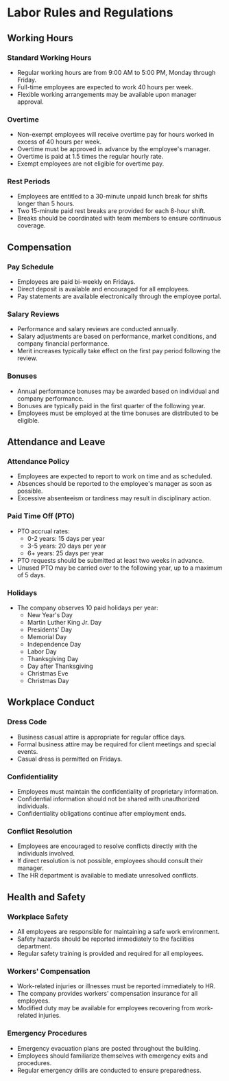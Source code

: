 # Labor Rules and Regulations

## Working Hours

### Standard Working Hours

- Regular working hours are from 9:00 AM to 5:00 PM, Monday through Friday.
- Full-time employees are expected to work 40 hours per week.
- Flexible working arrangements may be available upon manager approval.

### Overtime

- Non-exempt employees will receive overtime pay for hours worked in excess of 40 hours per week.
- Overtime must be approved in advance by the employee's manager.
- Overtime is paid at 1.5 times the regular hourly rate.
- Exempt employees are not eligible for overtime pay.

### Rest Periods

- Employees are entitled to a 30-minute unpaid lunch break for shifts longer than 5 hours.
- Two 15-minute paid rest breaks are provided for each 8-hour shift.
- Breaks should be coordinated with team members to ensure continuous coverage.

## Compensation

### Pay Schedule

- Employees are paid bi-weekly on Fridays.
- Direct deposit is available and encouraged for all employees.
- Pay statements are available electronically through the employee portal.

### Salary Reviews

- Performance and salary reviews are conducted annually.
- Salary adjustments are based on performance, market conditions, and company financial performance.
- Merit increases typically take effect on the first pay period following the review.

### Bonuses

- Annual performance bonuses may be awarded based on individual and company performance.
- Bonuses are typically paid in the first quarter of the following year.
- Employees must be employed at the time bonuses are distributed to be eligible.

## Attendance and Leave

### Attendance Policy

- Employees are expected to report to work on time and as scheduled.
- Absences should be reported to the employee's manager as soon as possible.
- Excessive absenteeism or tardiness may result in disciplinary action.

### Paid Time Off (PTO)

- PTO accrual rates:
  - 0-2 years: 15 days per year
  - 3-5 years: 20 days per year
  - 6+ years: 25 days per year
- PTO requests should be submitted at least two weeks in advance.
- Unused PTO may be carried over to the following year, up to a maximum of 5 days.

### Holidays

- The company observes 10 paid holidays per year:
  - New Year's Day
  - Martin Luther King Jr. Day
  - Presidents' Day
  - Memorial Day
  - Independence Day
  - Labor Day
  - Thanksgiving Day
  - Day after Thanksgiving
  - Christmas Eve
  - Christmas Day

## Workplace Conduct

### Dress Code

- Business casual attire is appropriate for regular office days.
- Formal business attire may be required for client meetings and special events.
- Casual dress is permitted on Fridays.

### Confidentiality

- Employees must maintain the confidentiality of proprietary information.
- Confidential information should not be shared with unauthorized individuals.
- Confidentiality obligations continue after employment ends.

### Conflict Resolution

- Employees are encouraged to resolve conflicts directly with the individuals involved.
- If direct resolution is not possible, employees should consult their manager.
- The HR department is available to mediate unresolved conflicts.

## Health and Safety

### Workplace Safety

- All employees are responsible for maintaining a safe work environment.
- Safety hazards should be reported immediately to the facilities department.
- Regular safety training is provided and required for all employees.

### Workers' Compensation

- Work-related injuries or illnesses must be reported immediately to HR.
- The company provides workers' compensation insurance for all employees.
- Modified duty may be available for employees recovering from work-related injuries.

### Emergency Procedures

- Emergency evacuation plans are posted throughout the building.
- Employees should familiarize themselves with emergency exits and procedures.
- Regular emergency drills are conducted to ensure preparedness.
